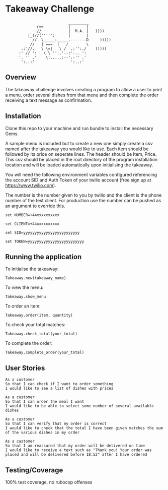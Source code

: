 Takeaway Challenge
==================
```
                            _________
              r==           |       |
           _  //            |  M.A. |   ))))
          |_)//(''''':      |       |
            //  \_____:_____.-------D     )))))
           //   | ===  |   /        \
       .:'//.   \ \=|   \ /  .:'':./    )))))
      :' // ':   \ \ ''..'--:'-.. ':
      '. '' .'    \:.....:--'.-'' .'
       ':..:'                ':..:'

 ```

Overview
-------

The takeaway challenge involves creating a program to allow a user to print a menu,
order several dishes from that menu and then complete the order receiving a text
message as confirmation.

Installation
------------

Clone this repo to your machine and run bundle to install the necessary Gems.

A sample menu is included but to create a new one simply create a csv named after
the takeaway you would like to use. Each item should be followed by its price on seperate
lines. The header should be Item, Price. This csv should be placed in the root directory
of the program installation location and will be loaded automatically upon initialising
the takeaway.

You will need the following environment variables configured referencing the account SID
and Auth Token of your twilio account (free sign up at https://www.twilio.com).

The number is the number given to you by twilio and the client is the phone number
of the test client. For production use the number can be pushed as an argument to
override this.

`set NUMBER=+44xxxxxxxxxx`

`set CLIENT=+44xxxxxxxxxx`

`set SID=yyyyyyyyyyyyyyyyyyyyyyyyy`

`set TOKEN=yyyyyyyyyyyyyyyyyyyyyyyyy`

Running the application
-----------------------

To initialise the takeaway:

`Takeaway.new(takeaway_name)`

To view the menu:

`Takeaway.show_menu`

To order an item:

`Takeaway.order(item, quantity)`

To check your total matches:

`Takeaway.check_total(your_total)`

To complete the order:

`Takeaway.complete_order(your_total)`

User Stories
-----

```
As a customer
So that I can check if I want to order something
I would like to see a list of dishes with prices

As a customer
So that I can order the meal I want
I would like to be able to select some number of several available dishes

As a customer
So that I can verify that my order is correct
I would like to check that the total I have been given matches the sum of the various dishes in my order

As a customer
So that I am reassured that my order will be delivered on time
I would like to receive a text such as "Thank you! Your order was placed and will be delivered before 18:52" after I have ordered
```

Testing/Coverage
-----

100% test coverage, no rubocop offenses
